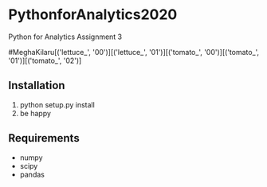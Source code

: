 # PythonforAnalytics2020
Python for Analytics Assignment 3

#MeghaKilaru[('lettuce_', '00')][('lettuce_', '01')][('tomato_', '00')][('tomato_', '01')][('tomato_', '02')]

## Installation
1. python setup.py install
2. be happy

## Requirements
* numpy
* scipy
* pandas
